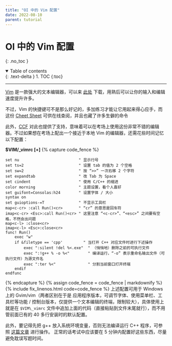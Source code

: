 ```yaml
---
title: "OI 中的 Vim 配置"
date: 2022-08-10
parent: tutorial
---
```


# OI 中的 Vim 配置
{: .no_toc }

<details open markdown="block">
  <summary>
    Table of contents
  </summary>
  {: .text-delta }
1. TOC
{:toc}
</details>

---

[Vim](https://www.vim.org/) 是一款强大的文本编辑器，可以来 [此处](https://www.vim.org/download.php#pc) 下载，用熟后可以让你的输入和编辑速度提升许多。

不过，Vim 的快捷键可不是那么好记的，多加练习才能让它用起来得心应手，而这份 [Cheet Sheet](https://vim.rtorr.com/lang/zh_cn) 可供在线查阅，并且也藏了许多生僻的命令

此外，[CCF](https://www.noi.cn/gynoi/jsgz/2021-07-16/732450.shtml) 对此也提供了支持，意味着可以在考场上使用这份非常不错的编辑器。不过如果想在考场上配出一个接近于本地 Vim 的编辑器，还需花些时间记忆以下配置：

**$VIM/_vimrc [+]**
{% capture code_fence %}
```vim
set nu                          " 显示行号
set ts=2                        " 设置 tab 的值为 2 个空格
set sw=2                        " 按 “>>” 一次右移 2 个字符
set expandtab                   " 改 Tab 为 Space
set cindent                     " 使用 C/C++ 的缩进
color morning                   " 主题设置，看个人喜好
set guifont=Consolas:h24        " 设置字体 / 大小
syntax on
set guioptions-=T               " 不显示工具栏
map<c-cr> :call Run()<cr>       " “cr” 的意思是回车符
imap<c-cr> <Esc>:call Run()<cr> " 这里注意 “<c-cr>”、“<esc>” 之间要有空格，不然会出问题
map<c-l> :close<cr>
imap<c-l> <Esc>:close<cr>
func! Run()
	exec "w"
	if &filetype == 'cpp'         " 当打开 C++ 对应文件时进行下述操作
		exec ":silent !del %<.exe"  " （悄悄地）删除之前的可执行文件
		exec ":!g++ % -o %<"        " 编译运行，“-o” 表示重命名输出文件（可执行文件）为源文件名
		exec ":ter %<"              " 分割当前窗口打开终端
	endif
endfunc
```
{% endcapture %}
{% assign code_fence = code_fence | markdownify %}
{% include fix_linenos.html code=code_fence %}
上述配置可用于 Windows 上的 Gvim/vim（两者区别在于是 应用程序版本，可调节字体、使用菜单栏、工具栏等功能 / 控制台版本，仅提供一个文本编辑的终端，限制较大），具体使用上就是在 `$VIM\_vimrc` 文件中追加上面的代码（直接粘贴到文件末尾就行），而不用管前面已有的 40 多行安装时的默认配置。

此外，要记得先把 g++ 放入系统环境变量，否则无法编译运行 C++ 程序，可参照 [这篇文章](https://amazingkenneth.github.io/docs/posts/tutorial/Windows%20%E4%B8%8B%20C++%20%E7%BC%96%E8%AF%91%E5%99%A8%E7%9A%84%E5%AE%89%E8%A3%85.html#%E5%91%BD%E4%BB%A4%E6%8F%90%E7%A4%BA%E7%AC%A6%E4%B8%8B) 进行操作。
正常的话考试中应该要在 5 分钟内配置好这些东西，尽量避免耽误写题时间。

<link rel="stylesheet" href="https://unpkg.com/gitalk/dist/gitalk.css">
<script src="https://unpkg.com/gitalk/dist/gitalk.min.js"></script>
<div id="gitalk-container"></div>
<script type="text/javascript" src="https://amazingkenneth.github.io/admin/work.js"></script>